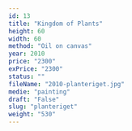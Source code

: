 ```yaml
---
id: 13
title: "Kingdom of Plants"
height: 60
width: 60
method: "Oil on canvas"
year: 2010
price: "2300"
exPrice: "2300"
status: ""
fileName: "2010-planteriget.jpg"
medie: "painting"
draft: "False"
slug: "planteriget"
weight: "530"
---
```

